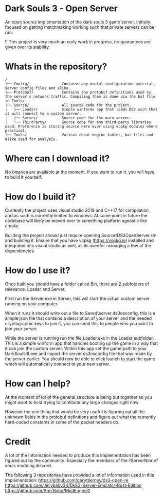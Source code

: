 # Dark Souls 3 - Open Server
An open source implementation of the dark souls 3 game server. Initially focused on getting matchmaking working such that private servers can be run.

:bangbang: This project is very much an early work in progress, no guarantees are given over its stability.

# Whats in the repository?
```
/
├── Config/               Contains any useful configuration material, server config files and alike.
├── Protobuf/             Contains the protobuf definitions used by the server's network traffic. Compiling them is done via the bat file in Tools/
├── Source/               All source code for the project.
│   ├── Loader/           Simple winforms app that loads DS3 such that it will connect to a custom server.
│   ├── Server/           Source code for the main server.
│   └── ThirdParty/       Source code for any third-party libraries used. Preference is storing source here over using vcpkg modules where practical.
├── Tools/                Various cheat engine tables, bat files and alike used for analysis.
```

# Where can I download it?
No binaries are available at the moment. If you want to run it, you will have to build it yourself.

# How do I build it?
Currently the project uses visual studio 2019 and C++17 for compilation, and as such is currently limited to windows. At some point in future the codebase will likely
be moved over to something platform agnostic like cmake.

Building the project should just require opening Source/DS3OpenServer.sln and building it. Ensure that you have vcpkg (https://vcpkg.io) installed and integrated into 
visual studio as well, as its usedfor managing a few of the dependencies.

# How do I use it?
Once built you should have a folder called Bin, there are 2 subfolders of relevance. Loader and Server. 

First run the Server.exe in Server, this will start the actual custom server running on your computer. 

When it runs it should write out a file to Saved\server.ds3osconfig, this is a simple json file that contains a description of your server and the needed cryptographic keys
to join it, you can send this to people who you want to join your server.

While the server is running run the file Loader.exe in the Loader subfolder. This is a simple winform app that handles booting up the game in a way that it can 
join the custom server. Within this app set the game path to your DarkSoulsIII.exe and import the server.ds3osconfig file that was made by the server earlier. You should
now be able to click launch to start the game which will automatically connect to your new server.

# How can I help?
At the moment of lot of the general structure is being put together so you might want to hold trying to contibute any large changes right now.

However the one thing that would be very useful is figuring out all the unknown fields in the protobuf definitions and figure out what the currently hard-coded 
constants in some of the packet headers do.

# Credit
A lot of the information needed to produce this implementation has been figured out by the community. 
Especially the members of the ?ServerName? souls modding discord.

The following 3 repositories have provided a lot of information used in this implementation:
https://github.com/garyttierney/ds3-open-re
https://github.com/Jellybaby34/DkS3-Server-Emulator-Rust-Edition
https://github.com/AmirBohd/ModEngine2